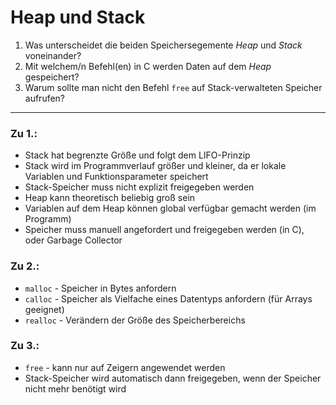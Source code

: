# Heap und Stack
1. Was unterscheidet die beiden Speichersegemente _Heap_ und _Stack_ voneinander?
2. Mit welchem/n Befehl(en) in C werden Daten auf dem _Heap_ gespeichert?
3. Warum sollte man nicht den Befehl `free` auf Stack-verwalteten Speicher aufrufen?
---
### Zu 1.:
- Stack hat begrenzte Größe und folgt dem LIFO-Prinzip
- Stack wird im Programmverlauf größer und kleiner, da er lokale Variablen und Funktionsparameter speichert
- Stack-Speicher muss nicht explizit freigegeben werden
- Heap kann theoretisch beliebig groß sein
- Variablen auf dem Heap können global verfügbar gemacht werden (im Programm)
- Speicher muss manuell angefordert und freigegeben werden (in C), oder Garbage Collector
### Zu 2.:
- `malloc` - Speicher in Bytes anfordern
- `calloc` - Speicher als Vielfache eines Datentyps anfordern (für Arrays geeignet)
- `realloc` - Verändern der Größe des Speicherbereichs
### Zu 3.:
- `free` - kann nur auf Zeigern angewendet werden
- Stack-Speicher wird automatisch dann freigegeben, wenn der Speicher nicht mehr benötigt wird
